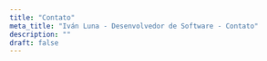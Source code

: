```yaml
---
title: "Contato"
meta_title: "Iván Luna - Desenvolvedor de Software - Contato"
description: ""
draft: false
---
```

